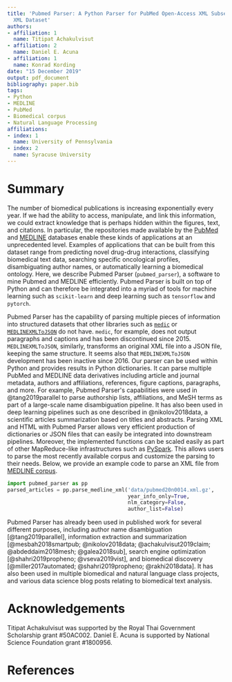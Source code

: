```yaml
---
title: 'Pubmed Parser: A Python Parser for PubMed Open-Access XML Subset and MEDLINE XML Dataset
  XML Dataset'
authors:
- affiliation: 1
  name: Titipat Achakulvisut
- affiliation: 2
  name: Daniel E. Acuna
- affiliation: 1
  name: Konrad Kording
date: "15 December 2019"
output: pdf_document
bibliography: paper.bib
tags:
- Python
- MEDLINE
- PubMed
- Biomedical corpus
- Natural Language Processing
affiliations:
- index: 1
  name: University of Pennsylvania
- index: 2
  name: Syracuse University
---
```


# Summary

The number of biomedical publications is increasing exponentially every year. If we had the ability to access, manipulate, and link this information, we could extract knowledge that is perhaps hidden within the figures, text, and citations. In particular, the repositories made available by the [PubMed](https://pubmed.ncbi.nlm.nih.gov/) and [MEDLINE](https://www.nlm.nih.gov/bsd/medline.html) databases enable these kinds of applications at an unprecedented level. Examples of applications that can be built from this dataset range from predicting novel drug-drug interactions, classifying biomedical text data, searching specific oncological profiles, disambiguating author names, or automatically learning a biomedical ontology. Here, we describe Pubmed Parser (`pubmed_parser`), a software to mine Pubmed and MEDLINE efficiently. Pubmed Parser is built on top of Python and can therefore be integrated into a myriad of tools for machine learning such as `scikit-learn` and deep learning such as `tensorflow` and `pytorch`.

Pubmed Parser has the capability of parsing multiple pieces of information into structured datasets that other libraries such as [`medic`](https://github.com/fnl/medic) or [`MEDLINEXMLToJSON`](https://github.com/ldbib/MEDLINEXMLToJSON) do not have. `medic`, for example, does not output paragraphs and captions and has been discontinued since 2015. `MEDLINEXMLToJSON`, similarly, transforms an original XML file into a JSON file, keeping the same structure. It seems also that `MEDLINEXMLToJSON` development has been inactive since 2016. Our parser can be used within Python and provides results in Python dictionaries. It can parse multiple PubMed and MEDLINE data derivatives including article and journal metadata, authors and affiliations, references, figure captions, paragraphs, and more. For example, Pubmed Parser's capabilities were used in @tang2019parallel to parse authorship lists, affiliations, and MeSH terms as part of a large-scale name disambiguation pipeline. It has also been used in deep learning pipelines such as one described in @nikolov2018data, a scientific articles summarization based on titles and abstracts. Parsing XML and HTML with Pubmed Parser allows very efficient production of dictionaries or JSON files that can easily be integrated into downstream pipelines. Moreover, the implemented functions can be scaled easily as part of other MapReduce-like infrastructures such as [PySpark](https://spark.apache.org/). This allows users to parse the most recently available corpus and customize the parsing to their needs. Below, we provide an example code to parse an XML file from [MEDLINE corpus](https://www.nlm.nih.gov/databases/download/data_distrib_main.html).

``` python
import pubmed_parser as pp
parsed_articles = pp.parse_medline_xml('data/pubmed20n0014.xml.gz',
                                       year_info_only=True,
                                       nlm_category=False,
                                       author_list=False)
```

Pubmed Parser has already been used in published work for several different purposes, including author name disambiguation [@tang2019parallel], information extraction and summarization [@mesbah2018smartpub; @nikolov2018data; @achakulvisut2019claim; @abdeddaim2018mesh; @galea2018sub], search engine optimization [@shahri2019propheno; @vseva2019vist], and biomedical discovery [@miller2017automated; @shahri2019propheno; @rakhi2018data]. It has also been used in multiple biomedical and natural language class projects, and various data science blog posts relating to biomedical text analysis.

# Acknowledgements

Titipat Achakulvisut was supported by the Royal Thai Government Scholarship grant #50AC002. Daniel E. Acuna is supported by National Science Foundation grant #1800956.

# References
